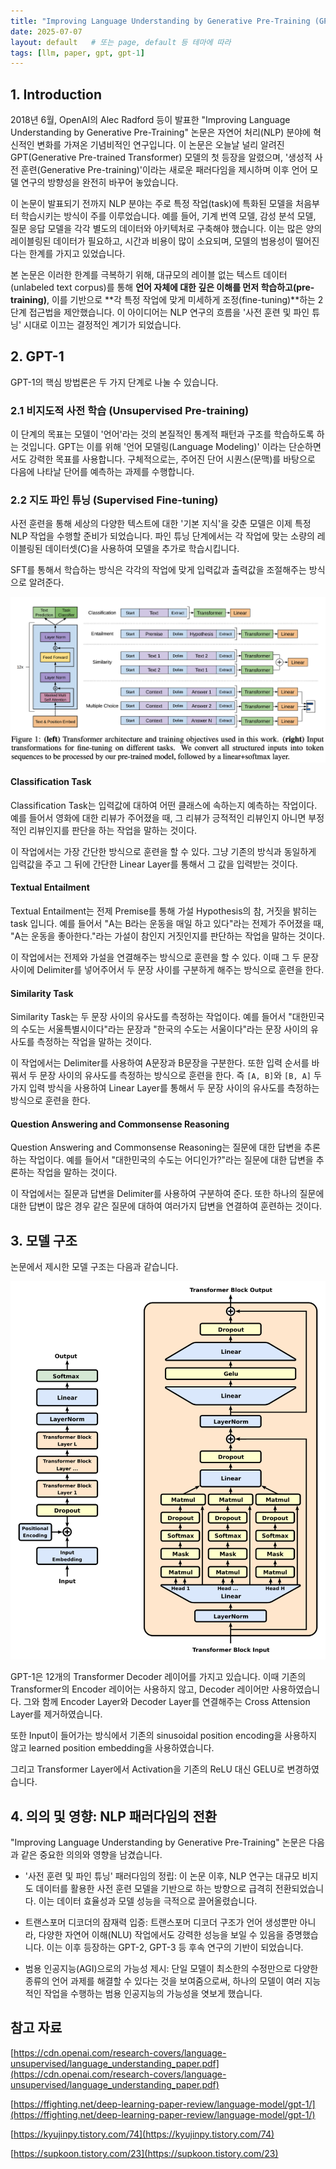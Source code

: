 ```yaml
---
title: "Improving Language Understanding by Generative Pre-Training (GPT-1): Paper Review"
date: 2025-07-07
layout: default   # 또는 page, default 등 테마에 따라
tags: [llm, paper, gpt, gpt-1]
---
```


## 1. Introduction

2018년 6월, OpenAI의 Alec Radford 등이 발표한 "Improving Language Understanding by Generative Pre-Training" 논문은 자연어 처리(NLP) 분야에 혁신적인 변화를 가져온 기념비적인 연구입니다. 이 논문은 오늘날 널리 알려진 GPT(Generative Pre-trained Transformer) 모델의 첫 등장을 알렸으며, '생성적 사전 훈련(Generative Pre-training)'이라는 새로운 패러다임을 제시하며 이후 언어 모델 연구의 방향성을 완전히 바꾸어 놓았습니다.

이 논문이 발표되기 전까지 NLP 분야는 주로 특정 작업(task)에 특화된 모델을 처음부터 학습시키는 방식이 주를 이루었습니다. 예를 들어, 기계 번역 모델, 감성 분석 모델, 질문 응답 모델을 각각 별도의 데이터와 아키텍처로 구축해야 했습니다. 이는 많은 양의 레이블링된 데이터가 필요하고, 시간과 비용이 많이 소요되며, 모델의 범용성이 떨어진다는 한계를 가지고 있었습니다.

본 논문은 이러한 한계를 극복하기 위해, 대규모의 레이블 없는 텍스트 데이터(unlabeled text corpus)를 통해 **언어 자체에 대한 깊은 이해를 먼저 학습하고(pre-training)**, 이를 기반으로 **각 특정 작업에 맞게 미세하게 조정(fine-tuning)**하는 2단계 접근법을 제안했습니다. 이 아이디어는 NLP 연구의 흐름을 '사전 훈련 및 파인 튜닝' 시대로 이끄는 결정적인 계기가 되었습니다.

## 2. GPT-1

GPT-1의 핵심 방법론은 두 가지 단계로 나눌 수 있습니다.

### 2.1 비지도적 사전 학습 (Unsupervised Pre-training)

이 단계의 목표는 모델이 '언어'라는 것의 본질적인 통계적 패턴과 구조를 학습하도록 하는 것입니다. GPT는 이를 위해 '언어 모델링(Language Modeling)' 이라는 단순하면서도 강력한 목표를 사용합니다. 구체적으로는, 주어진 단어 시퀀스(문맥)를 바탕으로 다음에 나타날 단어를 예측하는 과제를 수행합니다.

### 2.2 지도 파인 튜닝 (Supervised Fine-tuning)

사전 훈련을 통해 세상의 다양한 텍스트에 대한 '기본 지식'을 갖춘 모델은 이제 특정 NLP 작업을 수행할 준비가 되었습니다. 파인 튜닝 단계에서는 각 작업에 맞는 소량의 레이블링된 데이터셋(C)을 사용하여 모델을 추가로 학습시킵니다.

SFT를 통해서 학습하는 방식은 각각의 작업에 맞게 입력값과 출력값을 조절해주는 방식으로 알려준다.

![SFT](/assets/gpt-1/SFT.png)

#### Classification Task

Classification Task는 입력값에 대하여 어떤 클래스에 속하는지 예측하는 작업이다. 예를 들어서 영화에 대한 리뷰가 주어졌을 때, 그 리뷰가 긍적적인 리뷰인지 아니면 부정적인 리뷰인지를 판단을 하는 작업을 말하는 것이다.

이 작업에서는 가장 간단한 방식으로 훈련을 할 수 있다. 그냥 기존의 방식과 동일하게 입력값을 주고 그 뒤에 간단한 Linear Layer를 통해서 그 값을 입력받는 것이다. 

#### Textual Entailment

Textual Entailment는 전제 Premise를 통해 가설 Hypothesis의 참, 거짓을 밝히는 task 입니다. 예를 들어서 "A는 B라는 운동을 매일 하고 있다"라는 전제가 주어졌을 때, "A는 운동을 좋아한다."라는 가설이 참인지 거짓인지를 판단하는 작업을 말하는 것이다.

이 작업에서는 전제와 가설을 연결해주는 방식으로 훈련을 할 수 있다. 이때 그 두 문장 사이에 Delimiter를 넣어주어서 두 문장 사이를 구분하게 해주는 방식으로 훈련을 한다. 

#### Similarity Task

Similarity Task는 두 문장 사이의 유사도를 측정하는 작업이다. 예를 들어서 "대한민국의 수도는 서울특별시이다"라는 문장과 "한국의 수도는 서울이다"라는 문장 사이의 유사도를 측정하는 작업을 말하는 것이다.

이 작업에서는 Delimiter를 사용하여 A문장과 B문장을 구분한다. 또한 입력 순서를 바꿔서 두 문장 사이의 유사도를 측정하는 방식으로 훈련을 한다. 즉 `[A, B]`와 `[B, A]` 두 가지 입력 방식을 사용하여 Linear Layer를 통해서 두 문장 사이의 유사도를 측정하는 방식으로 훈련을 한다.

#### Question Answering and Commonsense Reasoning

Question Answering and Commonsense Reasoning는 질문에 대한 답변을 추론하는 작업이다. 예를 들어서 "대한민국의 수도는 어디인가?"라는 질문에 대한 답변을 추론하는 작업을 말하는 것이다.

이 작업에서는 질문과 답변을 Delimiter를 사용하여 구분하여 준다. 또한 하나의 질문에 대한 답변이 많은 경우 같은 질문에 대하여 여러가지 답변을 연결하여 훈련하는 것이다.

## 3. 모델 구조

논문에서 제시한 모델 구조는 다음과 같습니다.

![GPT-1 모델 구조](/assets/gpt-1/Full_GPT_architecture.svg)

GPT-1은 12개의 Transformer Decoder 레이어를 가지고 있습니다. 이때 기존의 Transformer의 Encoder 레이어는 사용하지 않고, Decoder 레이어만 사용하였습니다. 그와 함께 Encoder Layer와 Decoder Layer를 연결해주는 Cross Attension Layer를 제거하였습니다. 

또한 Input이 들어가는 방식에서 기존의 sinusoidal position encoding을 사용하지 않고 learned position embedding을 사용하였습니다. 

그리고 Transformer Layer에서 Activation을 기존의 ReLU 대신 GELU로 변경하였습니다. 

## 4. 의의 및 영향: NLP 패러다임의 전환

"Improving Language Understanding by Generative Pre-Training" 논문은 다음과 같은 중요한 의의와 영향을 남겼습니다.

- '사전 훈련 및 파인 튜닝' 패러다임의 정립: 이 논문 이후, NLP 연구는 대규모 비지도 데이터를 활용한 사전 훈련 모델을 기반으로 하는 방향으로 급격히 전환되었습니다. 이는 데이터 효율성과 모델 성능을 극적으로 끌어올렸습니다.

- 트랜스포머 디코더의 잠재력 입증: 트랜스포머 디코더 구조가 언어 생성뿐만 아니라, 다양한 자연어 이해(NLU) 작업에서도 강력한 성능을 보일 수 있음을 증명했습니다. 이는 이후 등장하는 GPT-2, GPT-3 등 후속 연구의 기반이 되었습니다.

- 범용 인공지능(AGI)으로의 가능성 제시: 단일 모델이 최소한의 수정만으로 다양한 종류의 언어 과제를 해결할 수 있다는 것을 보여줌으로써, 하나의 모델이 여러 지능적인 작업을 수행하는 범용 인공지능의 가능성을 엿보게 했습니다.

## 참고 자료

[https://cdn.openai.com/research-covers/language-unsupervised/language_understanding_paper.pdf](https://cdn.openai.com/research-covers/language-unsupervised/language_understanding_paper.pdf)

[https://ffighting.net/deep-learning-paper-review/language-model/gpt-1/](https://ffighting.net/deep-learning-paper-review/language-model/gpt-1/)

[https://kyujinpy.tistory.com/74](https://kyujinpy.tistory.com/74)

[https://supkoon.tistory.com/23](https://supkoon.tistory.com/23)
